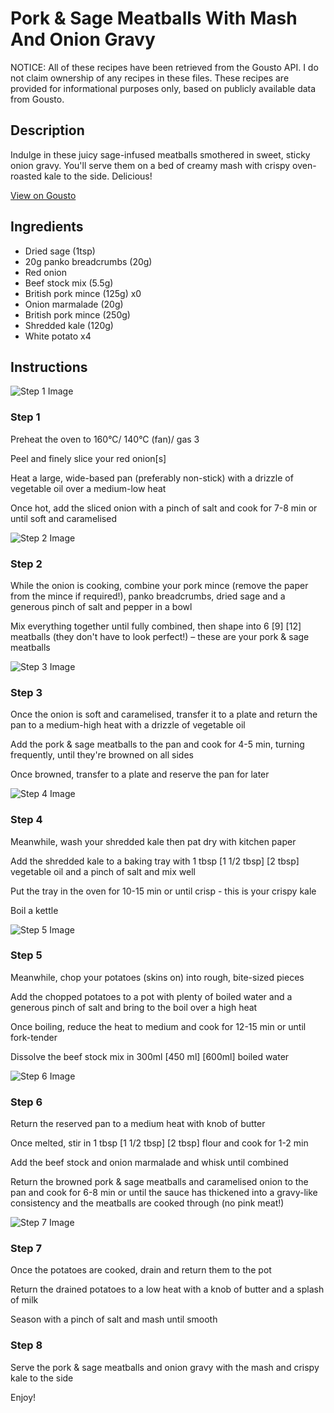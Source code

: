 # Pork & Sage Meatballs With Mash And Onion Gravy

NOTICE: All of these recipes have been retrieved from the Gousto API. I do not claim ownership of any recipes in these files. These recipes are provided for informational purposes only, based on publicly available data from Gousto.

## Description

Indulge in these juicy sage-infused meatballs smothered in sweet, sticky onion gravy. You'll serve them on a bed of creamy mash with crispy oven-roasted kale to the side. Delicious! 

[View on Gousto](https://www.gousto.co.uk/recipes/cookbook/pork-sage-meatballs-with-onion-gravy)

## Ingredients

- Dried sage (1tsp)
- 20g panko breadcrumbs (20g)
- Red onion
- Beef stock mix (5.5g)
- British pork mince (125g) x0
- Onion marmalade (20g)
- British pork mince (250g)
- Shredded kale (120g)
- White potato x4

## Instructions

![Step 1 Image](https://production-media.gousto.co.uk/cms/recipe-step-image/950.-step-1-x200.jpg)

### Step 1

Preheat the oven to 160°C/ 140°C (fan)/ gas 3

Peel and finely slice your red onion[s]

Heat a large, wide-based pan (preferably non-stick) with a drizzle of vegetable oil over a medium-low heat

Once hot, add the sliced onion with a pinch of salt and cook for 7-8 min or until soft and caramelised

![Step 2 Image](https://production-media.gousto.co.uk/cms/recipe-step-image/950.-step-2-x200.jpg)

### Step 2

While the onion is cooking, combine your pork mince (remove the paper from the mince if required!), panko breadcrumbs, dried sage and a generous pinch of salt and pepper in a bowl

Mix everything together until fully combined, then shape into 6 <span class="text-purple">[9] </span><span class="text-danger">[12]</span> meatballs (they don't have to look perfect!) – these are your pork & sage meatballs

![Step 3 Image](https://production-media.gousto.co.uk/cms/recipe-step-image/950.-step-3-x200.jpg)

### Step 3

Once the onion is soft and caramelised, transfer it to a plate and return the pan to a medium-high heat with a drizzle of vegetable oil

Add the pork & sage meatballs to the pan and cook for 4-5 min, turning frequently, until they're browned on all sides

Once browned, transfer to a plate and reserve the pan for later

![Step 4 Image](https://production-media.gousto.co.uk/cms/recipe-step-image/950.-step-4-x200.jpg)

### Step 4

Meanwhile, wash your shredded kale then pat dry with kitchen paper

Add the shredded kale to a baking tray with 1 tbsp <span class="text-purple">[1 1/2 tbsp]</span> <span class="text-danger">[2 tbsp]</span> vegetable oil and a pinch of salt and mix well

Put the tray in the oven for 10-15 min or until crisp - this is your crispy kale

Boil a kettle

![Step 5 Image](https://production-media.gousto.co.uk/cms/recipe-step-image/950.-step-5-x200.jpg)

### Step 5

Meanwhile, chop your potatoes (skins on) into rough, bite-sized pieces

Add the chopped potatoes to a pot with plenty of boiled water and a generous pinch of salt and bring to the boil over a high heat

Once boiling, reduce the heat to medium and cook for 12-15 min or until fork-tender

Dissolve the beef stock mix in 300ml<span class="text-purple"> [450 ml]</span> <span class="text-danger">[600ml]</span> boiled water

![Step 6 Image](https://production-media.gousto.co.uk/cms/recipe-step-image/950.-step-6-x200.jpg)

### Step 6

Return the reserved pan to a medium heat with knob of butter

Once melted, stir in 1 tbsp <span class="text-purple">[1 1/2 tbsp]</span> <span class="text-danger">[2 tbsp]</span> flour and cook for 1-2 min

Add the beef stock and onion marmalade and whisk until combined

Return the browned pork & sage meatballs and caramelised onion to the pan and cook for 6-8 min or until the sauce has thickened into a gravy-like consistency and the meatballs are cooked through (no pink meat!)

![Step 7 Image](https://production-media.gousto.co.uk/cms/recipe-step-image/950.-step-7-x200.jpg)

### Step 7

Once the potatoes are cooked, drain and return them to the pot

Return the drained potatoes to a low heat with a knob of butter and a splash of milk

Season with a pinch of salt and mash until smooth

### Step 8

Serve the pork & sage meatballs and onion gravy with the mash and crispy kale to the side

Enjoy!

